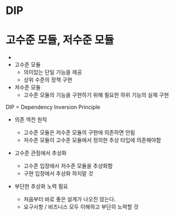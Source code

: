 # DIP

# 고수준 모듈, 저수준 모듈
- 
- 고수준 모듈
  - 의미있는 단일 기능을 제공
  - 상위 수준의 정책 구현
- 저수준 모듈
  - 고수준 모듈의 기능을 구현하기 위해 필요한 하위 기능의 실제 구현



DIP = Dependency Inversion Principle
- 의존 역전 원칙
  - 고수준 모듈은 저수준 모듈의 구현에 의존하면 안됨
  - 저수준 모듈이 고수준 모듈에서 정의한 추상 타입에 의존해야함

- 고수준 관점에서 추상화
  - 고수준 입장에서 저수준 모듈을 추상화함
  - 구현 입장에서 추상화 하지말 것

- 부단한 추상화 노력 필요
  - 처음부터 바로 좋은 설계가 나오진 않는다.
  - 요구사항 / 비즈니스 모두 이해하고 부단히 노력할 것